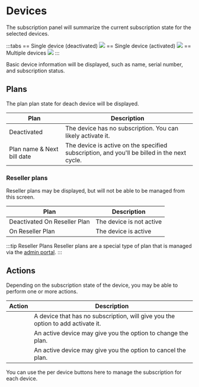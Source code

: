 # Devices

The subscription panel will summarize the current subscription state for the selected devices.

:::tabs
== Single device (deactivated)
![](https://i.imgur.com/X0Wz0Cp.png)
== Single device (activated)
![](https://i.imgur.com/cwmqVeZ.png)
== Multiple devices
![](https://i.imgur.com/2ME23K2.png)
:::

Basic device information will be displayed, such as name, serial number, and subscription status.

## Plans

The plan plan state for deach device will be displayed.

| Plan        | Description |
| ----------- | ----------- |
| Deactivated | The device has no subscription. You can likely activate it. |
| Plan name & Next bill date | The device is active on the specified subscription, and you'll be billed in the next cycle. |

### Reseller plans

Reseller plans may be displayed, but will not be able to be managed from this screen.

| Plan        | Description |
| ----------- | ----------- |
| Deactivated On Reseller Plan | The device is not active |
| On Reseller Plan | The device is active |

:::tip Reseller Plans
Reseller plans are a special type of plan that is managed via the [admin portal](/apps/admin/).
:::

## Actions

Depending on the subscription state of the device, you may be able to perform one or more actions.

| Action | Description |
| --- | --- |
| <v-img src="https://i.imgur.com/mwJlnMG.png" alt="Activate" style="width:95px"/> | A device that has no subscription, will give you the option to add activate it. |
| <v-img src="https://i.imgur.com/4O5zUpW.png" alt="Change plan" style="width:120px"/> | An active device may give you the option to change the plan. |
| <v-img src="https://i.imgur.com/En2fAwG.png" alt="Deactivate" style="width:140px"/> | An active device may give you the option to cancel the plan. |

You can use the per device buttons here to manage the subscription for each device.
